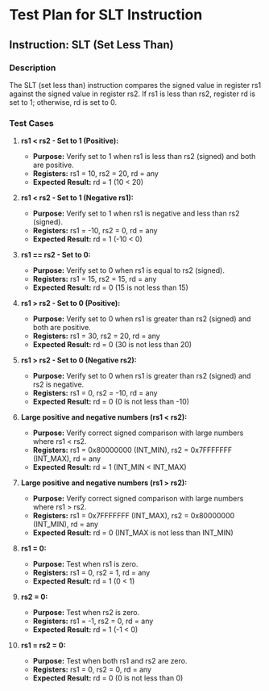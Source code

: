 # Test Plan for SLT Instruction

## Instruction: SLT (Set Less Than)

### Description
The SLT (set less than) instruction compares the signed value in register rs1 against the signed value in register rs2. If rs1 is less than rs2, register rd is set to 1; otherwise, rd is set to 0.

### Test Cases

1.  **rs1 < rs2 - Set to 1 (Positive):**
    -   **Purpose:** Verify set to 1 when rs1 is less than rs2 (signed) and both are positive.
    -   **Registers:** rs1 = 10, rs2 = 20, rd = any
    -   **Expected Result:** rd = 1 (10 < 20)

2.  **rs1 < rs2 - Set to 1 (Negative rs1):**
    -   **Purpose:** Verify set to 1 when rs1 is negative and less than rs2 (signed).
    -   **Registers:** rs1 = -10, rs2 = 0, rd = any
    -   **Expected Result:** rd = 1 (-10 < 0)

3.  **rs1 == rs2 - Set to 0:**
    -   **Purpose:** Verify set to 0 when rs1 is equal to rs2 (signed).
    -   **Registers:** rs1 = 15, rs2 = 15, rd = any
    -   **Expected Result:** rd = 0 (15 is not less than 15)

4.  **rs1 > rs2 - Set to 0 (Positive):**
    -   **Purpose:** Verify set to 0 when rs1 is greater than rs2 (signed) and both are positive.
    -   **Registers:** rs1 = 30, rs2 = 20, rd = any
    -   **Expected Result:** rd = 0 (30 is not less than 20)

5.  **rs1 > rs2 - Set to 0 (Negative rs2):**
    -   **Purpose:** Verify set to 0 when rs1 is greater than rs2 (signed) and rs2 is negative.
    -   **Registers:** rs1 = 0, rs2 = -10, rd = any
    -   **Expected Result:** rd = 0 (0 is not less than -10)

6.  **Large positive and negative numbers (rs1 < rs2):**
    -   **Purpose:** Verify correct signed comparison with large numbers where rs1 < rs2.
    -   **Registers:** rs1 = 0x80000000 (INT_MIN), rs2 = 0x7FFFFFFF (INT_MAX), rd = any
    -   **Expected Result:** rd = 1 (INT_MIN < INT_MAX)

7.  **Large positive and negative numbers (rs1 > rs2):**
    -   **Purpose:** Verify correct signed comparison with large numbers where rs1 > rs2.
    -   **Registers:** rs1 = 0x7FFFFFFF (INT_MAX), rs2 = 0x80000000 (INT_MIN), rd = any
    -   **Expected Result:** rd = 0 (INT_MAX is not less than INT_MIN)

8.  **rs1 = 0:**
    -   **Purpose:** Test when rs1 is zero.
    -   **Registers:** rs1 = 0, rs2 = 1, rd = any
    -   **Expected Result:** rd = 1 (0 < 1)

9.  **rs2 = 0:**
    -   **Purpose:** Test when rs2 is zero.
    -   **Registers:** rs1 = -1, rs2 = 0, rd = any
    -   **Expected Result:** rd = 1 (-1 < 0)

10. **rs1 = rs2 = 0:**
    -   **Purpose:** Test when both rs1 and rs2 are zero.
    -   **Registers:** rs1 = 0, rs2 = 0, rd = any
    -   **Expected Result:** rd = 0 (0 is not less than 0)

